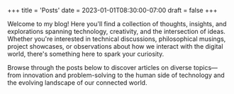 +++
title = 'Posts'
date = 2023-01-01T08:30:00-07:00
draft = false
+++

Welcome to my blog! Here you'll find a collection of thoughts, insights, and explorations spanning technology, creativity, and the intersection of ideas. Whether you're interested in technical discussions, philosophical musings, project showcases, or observations about how we interact with the digital world, there's something here to spark your curiosity.

Browse through the posts below to discover articles on diverse topics—from innovation and problem-solving to the human side of technology and the evolving landscape of our connected world.
